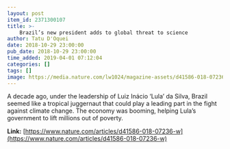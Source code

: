 ```yaml
---
layout: post
item_id: 2371300107
title: >-
    Brazil’s new president adds to global threat to science
author: Tatu D'Oquei
date: 2018-10-29 23:00:00
pub_date: 2018-10-29 23:00:00
time_added: 2019-04-01 07:12:04
categories: []
tags: []
image: https://media.nature.com/lw1024/magazine-assets/d41586-018-07236-w/d41586-018-07236-w_16236740.jpg
---
```


A decade ago, under the leadership of Luiz Inácio ‘Lula’ da Silva, Brazil seemed like a tropical juggernaut that could play a leading part in the fight against climate change. The economy was booming, helping Lula’s government to lift millions out of poverty.

**Link:** [https://www.nature.com/articles/d41586-018-07236-w](https://www.nature.com/articles/d41586-018-07236-w)

